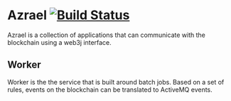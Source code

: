 # Azrael [![Build Status](https://travis-ci.org/FundRequest/Azrael.svg?branch=master)](https://travis-ci.org/FundRequest/Azrael)

Azrael is a collection of applications that can communicate with the blockchain using a web3j interface. 

## Worker

Worker is the the service that is built around batch jobs. Based on a set of rules, events on the blockchain can be translated to ActiveMQ events.
